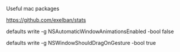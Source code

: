 Useful mac packages

https://github.com/exelban/stats

defaults write -g NSAutomaticWindowAnimationsEnabled -bool false

defaults write -g NSWindowShouldDragOnGesture -bool true
